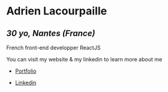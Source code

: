 # **Adrien Lacourpaille**

## *30 yo, Nantes (France)*

French front-end developper ReactJS

You can visit my website & my linkedin to learn more about me

* [Portfolio](http://www.adrienlacourpaille.com/)

* [Linkedin](https://www.linkedin.com/in/adrien-lacourpaille/)
